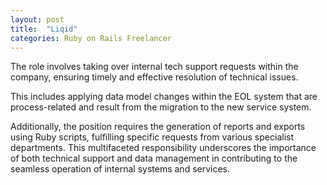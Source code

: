 ```yaml
---
layout: post
title:  "Liqid"
categories: Ruby on Rails Freelancer
---
```


The role involves taking over internal tech support requests within the company, ensuring timely and effective resolution of technical issues.

This includes applying data model changes within the EOL system that are process-related and result from the migration to the new service system.

Additionally, the position requires the generation of reports and exports using Ruby scripts, fulfilling specific requests from various specialist departments. This multifaceted responsibility underscores the importance of both technical support and data management in contributing to the seamless operation of internal systems and services.
